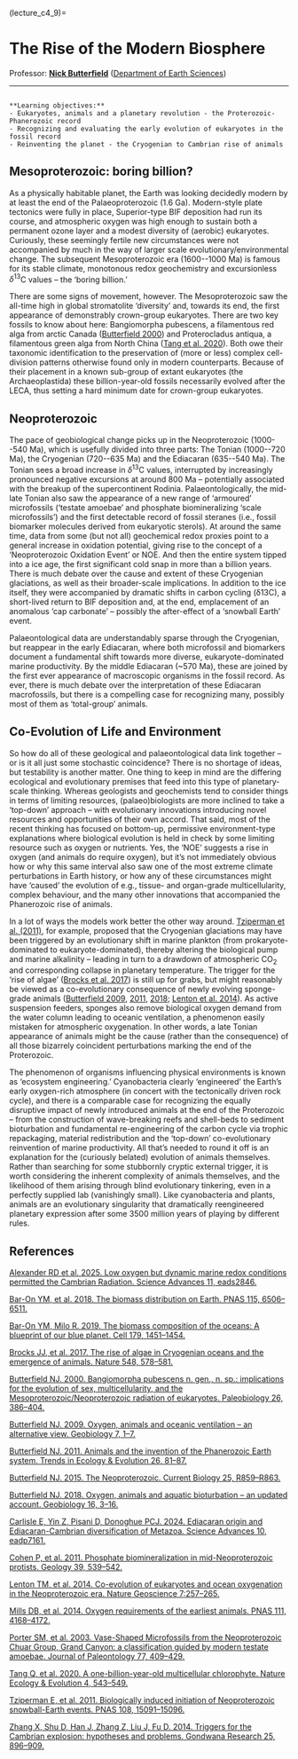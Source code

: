 (lecture_c4_9)=
# The Rise of the Modern Biosphere

Professor: **[Nick Butterfield](mailto:njb1005@cam.ac.uk)** ([Department of Earth Sciences](https://esc.cam.ac.uk))

---

```{highlights}

**Learning objectives:**
- Eukaryotes, animals and a planetary revolution - the Proterozoic-Phanerozoic record
- Recognizing and evaluating the early evolution of eukaryotes in the fossil record
- Reinventing the planet - the Cryogenian to Cambrian rise of animals 

```

## Mesoproterozoic: boring billion?
As a physically habitable planet, the Earth was looking decidedly modern by at least the end of the Palaeoproterozoic (1.6 Ga).  Modern-style plate tectonics were fully in place, Superior-type BIF deposition had run its course, and atmospheric oxygen was high enough to sustain both a permanent ozone layer and a modest diversity of (aerobic) eukaryotes.  Curiously, these seemingly fertile new circumstances were not accompanied by much in the way of larger scale evolutionary/environmental change.  The subsequent Mesoproterozoic era (1600--1000 Ma) is famous for its stable climate, monotonous redox geochemistry and excursionless $\delta^{13}$C values – the ‘boring billion.’

There are some signs of movement, however.  The Mesoproterozoic saw the all-time high in global stromatolite ‘diversity’ and, towards its end, the first appearance of demonstrably crown-group eukaryotes.  There are two key fossils to know about here:  Bangiomorpha pubescens, a filamentous red alga from arctic Canada ([Butterfield 2000](https://doi.org/10.1666/0094-8373(2000)0262.0.CO;2)) and Proterocladus antiqua, a filamentous green alga from North China ([Tang et al. 2020](https://doi.org/10.1038/s41559-020-1122-9)).  Both owe their taxonomic identification to the preservation of (more or less) complex cell-division patterns otherwise found only in modern counterparts.  Because of their placement in a known sub-group of extant eukaryotes (the Archaeoplastida) these billion-year-old fossils necessarily evolved after the LECA, thus setting a hard minimum date for crown-group eukaryotes. 

## Neoproterozoic
The pace of geobiological change picks up in the Neoproterozoic (1000--540 Ma), which is usefully divided into three parts:  The Tonian (1000--720 Ma), the Cryogenian (720--635 Ma) and the Ediacaran (635--540 Ma).  The Tonian sees a broad increase in $\delta^{13}$C values, interrupted by increasingly pronounced negative excursions at around 800 Ma – potentially associated with the breakup of the supercontinent Rodinia.  Palaeontologically, the mid-late Tonian also saw the appearance of a new range of ‘armoured’ microfossils (‘testate amoebae’ and phosphate biomineralizing ‘scale microfossils’) and the first detectable record of fossil steranes (i.e., fossil biomarker molecules derived from eukaryotic sterols).  At around the same time, data from some (but not all) geochemical redox proxies point to a general increase in oxidation potential, giving rise to the concept of a ‘Neoproterozoic Oxidation Event’ or NOE.  And then the entire system tipped into a ice age, the first significant cold snap in more than a billion years.  There is much debate over the cause and extent of these Cryogenian glaciations, as well as their broader-scale implications.  In addition to the ice itself, they were accompanied by dramatic shifts in carbon cycling (δ13C), a short-lived return to BIF deposition and, at the end, emplacement of an anomalous ‘cap carbonate’ – possibly the after-effect of a ‘snowball Earth’ event.  

Palaeontological data are understandably sparse through the Cryogenian, but reappear in the early Ediacaran, where both microfossil and biomarkers document a fundamental shift towards more diverse, eukaryote-dominated marine productivity.  By the middle Ediacaran (~570 Ma), these are joined by the first ever appearance of macroscopic organisms in the fossil record.  As ever, there is much debate over the interpretation of these Ediacaran macrofossils, but there is a compelling case for recognizing many, possibly most of them as ‘total-group’ animals.  

## Co-Evolution of Life and Environment
So how do all of these geological and palaeontological data link together – or is it all just some stochastic coincidence?  There is no shortage of ideas, but testability is another matter.  One thing to keep in mind are the differing ecological and evolutionary premises that feed into this type of planetary-scale thinking.  Whereas geologists and geochemists tend to consider things in terms of limiting resources, (palaeo)biologists are more inclined to take a ‘top-down’ approach – with evolutionary innovations introducing novel resources and opportunities of their own accord.  That said, most of the recent thinking has focused on bottom-up, permissive environment-type explanations where biological evolution is held in check by some limiting resource such as oxygen or nutrients.  Yes, the ‘NOE’ suggests a rise in oxygen (and animals do require oxygen), but it’s not immediately obvious how or why this same interval also saw one of the most extreme climate perturbations in Earth history, or how any of these circumstances might have ‘caused’ the evolution of e.g., tissue- and organ-grade multicellularity, complex behaviour, and the many other innovations that accompanied the Phanerozoic rise of animals.  

In a lot of ways the models work better the other way around.  [Tziperman et al. (2011)](https://doi.org/10.1073/pnas.1016361108), for example, proposed that the Cryogenian glaciations may have been triggered by an evolutionary shift in marine plankton (from prokaryote-dominated to eukaryote-dominated), thereby altering the biological pump and marine alkalinity – leading in turn to a drawdown of atmospheric CO<sub>2</sub> and corresponding collapse in planetary temperature.  The trigger for the ‘rise of algae’ ([Brocks et al. 2017](https://doi.org/10.1038/nature23457)) is still up for grabs, but might reasonably be viewed as a co-evolutionary consequence of newly evolving sponge-grade animals ([Butterfield 2009](https://doi.org/10.1111/j.1472-4669.2009.00188.x), [2011](https://doi.org/10.1016/j.tree.2010.11.012), [2018](https://doi.org/10.1111/gbi.12267); [Lenton et al. 2014](https://doi.org/10.1038/ngeo2108)).  As active suspension feeders, sponges also remove biological oxygen demand from the water column leading to oceanic ventilation, a phenomenon easily mistaken for atmospheric oxygenation.  In other words, a late Tonian appearance of animals might be the cause (rather than the consequence) of all those bizarrely coincident perturbations marking the end of the Proterozoic. 

The phenomenon of organisms influencing physical environments is known as ‘ecosystem engineering.’  Cyanobacteria clearly ‘engineered’ the Earth’s early oxygen-rich atmosphere (in concert with the tectonically driven rock cycle), and there is a comparable case for recognizing the equally disruptive impact of newly introduced animals at the end of the Proterozoic – from the construction of wave-breaking reefs and shell-beds to sediment bioturbation and fundamental re-engineering of the carbon cycle via trophic repackaging, material redistribution and the ‘top-down’ co-evolutionary reinvention of marine productivity.  All that’s needed to round it off is an explanation for the (curiously belated) evolution of animals themselves.  Rather than searching for some stubbornly cryptic external trigger, it is worth considering the inherent complexity of animals themselves, and the likelihood of them arising through blind evolutionary tinkering, even in a perfectly supplied lab (vanishingly small).  Like cyanobacteria and plants, animals are an evolutionary singularity that dramatically reengineered planetary expression after some 3500 million years of playing by different rules.           

## References

[Alexander RD et al. 2025. Low oxygen but dynamic marine redox conditions permitted the Cambrian Radiation. Science Advances 11, eads2846.](https://doi.org/10.1126/sciadv.ads2846)

[Bar-On YM, et al. 2018. The biomass distribution on Earth. PNAS 115, 6506–6511.](https://doi.org/10.1073/pnas.1711842115)

[Bar-On YM, Milo R. 2019. The biomass composition of the oceans: A blueprint of our blue planet. Cell 179, 1451–1454.](https://doi.org/10.1016/j.cell.2019.11.018)

[Brocks JJ, et al. 2017. The rise of algae in Cryogenian oceans and the emergence of animals. Nature 548, 578–581.](https://doi.org/10.1038/nature23457)

[Butterfield NJ. 2000. Bangiomorpha pubescens n. gen., n. sp.: implications for the evolution of sex, multicellularity, and the Mesoproterozoic/Neoproterozoic radiation of eukaryotes. Paleobiology 26, 386–404.](https://doi.org/10.1666/0094-8373(2000)0262.0.CO;2)

[Butterfield NJ. 2009. Oxygen, animals and oceanic ventilation – an alternative view. Geobiology 7, 1–7.](https://doi.org/10.1111/j.1472-4669.2009.00188.x)

[Butterfield NJ. 2011. Animals and the invention of the Phanerozoic Earth system. Trends in Ecology & Evolution 26, 81–87.](https://doi.org/10.1016/j.tree.2010.11.012)

[Butterfield NJ. 2015. The Neoproterozoic. Current Biology 25, R859–R863.](https://doi.org/10.1016/j.cub.2015.07.021)

[Butterfield NJ. 2018. Oxygen, animals and aquatic bioturbation – an updated account. Geobiology 16, 3–16.](https://doi.org/10.1111/gbi.12267)

[Carlisle E, Yin Z, Pisani D, Donoghue PCJ. 2024. Ediacaran origin and Ediacaran-Cambrian diversification of Metazoa. Science Advances 10, eadp7161.](https://doi.org/10.1126/sciadv.adp7161)

[Cohen P, et al. 2011. Phosphate biomineralization in mid-Neoproterozoic protists. Geology 39, 539–542.](https://doi.org/10.1130/G31833.1)

[Lenton TM, et al. 2014. Co-evolution of eukaryotes and ocean oxygenation in the Neoproterozoic era. Nature Geoscience 7:257–265.](https://doi.org/10.1038/ngeo2108)

[Mills DB, et al. 2014. Oxygen requirements of the earliest animals. PNAS 111, 4168–4172.](https://doi.org/10.1073/pnas.1400547111)

[Porter SM, et al. 2003. Vase-Shaped Microfossils from the Neoproterozoic Chuar Group, Grand Canyon: a classification guided by modern testate amoebae. Journal of Paleontology 77, 409–429.](https://doi.org/10.1666/0022-3360(2003)077<0409:VMFTNC>2.0.CO;2 )

[Tang Q, et al. 2020. A one-billion-year-old multicellular chlorophyte. Nature Ecology & Evolution 4, 543–549.](https://doi.org/10.1038/s41559-020-1122-9)

[Tziperman E, et al. 2011. Biologically induced initiation of Neoproterozoic snowball-Earth events. PNAS 108, 15091–15096.](https://doi.org/10.1073/pnas.1016361108)

[Zhang X, Shu D, Han J, Zhang Z, Liu J, Fu D. 2014. Triggers for the Cambrian explosion: hypotheses and problems. Gondwana Research 25, 896–909.](https://doi.org/10.1016/j.gr.2013.06.001)

